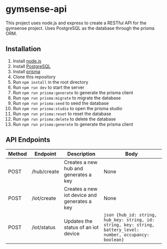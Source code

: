 # gymsense-api

This project uses node.js and express to create a RESTful API for the gymsense project. Uses PostgreSQL as the database through the prisma ORM.

## Installation

1. Install [node.js](https://nodejs.org/en/download/)
2. Install [PostgreSQL](https://www.postgresql.org/download/)
3. Install [prisma](https://www.prisma.io/docs/getting-started/setup-prisma/start-from-scratch-sql-postgres)
4. Clone this repository
5. Run `npm install` in the root directory
6. Run `npm run dev` to start the server
7. Run `npm run prisma:generate` to generate the prisma client
8. Run `npm run prisma:migrate` to migrate the database
9. Run `npm run prisma:seed` to seed the database
10. Run `npm run prisma:studio` to open the prisma studio
11. Run `npm run prisma:reset` to reset the database
12. Run `npm run prisma:delete` to delete the database
13. Run `npm run prisma:generate` to generate the prisma client


## API Endpoints
| Method | Endpoint | Description | Body |
| --- | --- | --- | --- |
| POST | /hub/create | Creates a new hub and generates a key | None |
| POST | /iot/create | Creates a new iot device and generates a key | None |
| POST | /iot/status | Updates the status of an iot device | ```json {hub_id: string, hub_key: string, id: string, key: string, battery_level: number, occupancy: boolean}``` |


